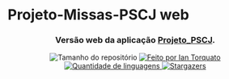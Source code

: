 <h1> Projeto-Missas-PSCJ web </h1>
 <h3 align="center"> Versão web da aplicação <a href="https://github.com/IanTorquato/Projeto_PSCJ">Projeto_PSCJ</a>. </h3>

<p align="center">
  <img alt="Tamanho do repositório" src="https://img.shields.io/github/repo-size/IanTorquato/Projeto_PSCJ-web">
  
  <a href="https://www.instagram.com/ian_1408/">
    <img alt="Feito por Ian Torquato" src="https://img.shields.io/badge/made%20by-Ian%20Torquato-%2304D361">
  </a>
  
  <a href="https://github.com/IanTorquato/Projeto_PSCJ/search?l=typescript">
    <img alt="Quantidade de linguagens" src="https://img.shields.io/github/languages/count/IanTorquato/Projeto_PSCJ-web">
  </a>
  
  <a href="https://github.com/IanTorquato/Ecoleta-Rocketseat-NLW/stargazers">
    <img alt="Stargazers" src="https://img.shields.io/github/stars/IanTorquato/Projeto_PSCJ-web">
  </a>
</p>